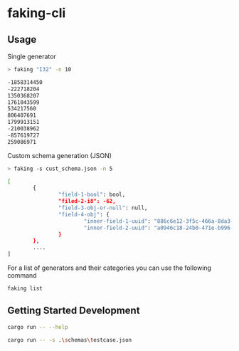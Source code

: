 # faking-cli

## Usage

Single generator
```bash
> faking "I32" -n 10

-1858314450
-222718204
1350368207
1761043599
534217560
806407691
1799913151
-210038962
-857619727
259086971
```

Custom schema generation (JSON)
```bash
> faking -s cust_schema.json -n 5

[
        {
                "field-1-bool": bool,
                "filed-2-i8": -62,
                "field-3-obj-or-null": null,
                "field-4-obj": {
                        "inner-field-1-uuid": "886c6e12-3f5c-466a-8da3-b416caeffa79",
                        "inner-field-2-uuid": "a0946c18-24b0-471e-b996-6f1459de981e"
                }
        },
        ....
]
```

For a list of generators and their categories you can use the following command
```bash
faking list
```

## Getting Started Development

```bash
cargo run -- --help

cargo run -- -s .\schemas\testcase.json
```
